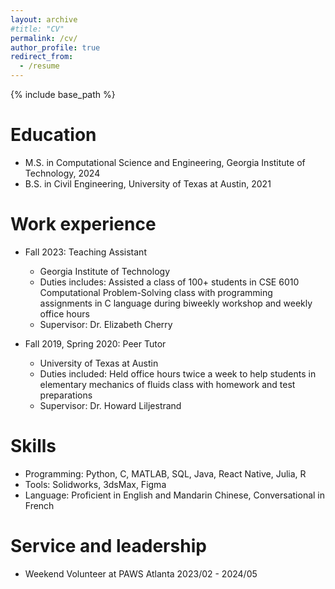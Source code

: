 ```yaml
---
layout: archive
#title: "CV"
permalink: /cv/
author_profile: true
redirect_from:
  - /resume
---
```


{% include base_path %}

Education
======
* M.S. in Computational Science and Engineering, Georgia Institute of Technology, 2024
* B.S. in Civil Engineering, University of Texas at Austin, 2021

Work experience
======
* Fall 2023: Teaching Assistant
  * Georgia Institute of Technology
  * Duties includes: Assisted a class of 100+ students in CSE 6010 Computational Problem-Solving class with programming assignments in C language during biweekly workshop and weekly office hours
  * Supervisor: Dr. Elizabeth Cherry

* Fall 2019, Spring 2020: Peer Tutor
  * University of Texas at Austin
  * Duties included: Held office hours twice a week to help students in elementary mechanics of fluids class with homework and test preparations
  * Supervisor: Dr. Howard Liljestrand
  
Skills
======
* Programming: Python, C, MATLAB, SQL, Java, React Native, Julia, R
* Tools: Solidworks, 3dsMax, Figma
* Language: Proficient in English and Mandarin Chinese, Conversational in French
  
Service and leadership
======
* Weekend Volunteer at PAWS Atlanta 2023/02 - 2024/05
